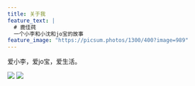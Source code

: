 ```yaml
---
title: 关于我
feature_text: |
  # 鹿佳莼 
  一个小李和小沈和jo宝的故事
feature_image: "https://picsum.photos/1300/400?image=989"
---
```



爱小李，爱jo宝，爱生活。

![][image-1]
![][image-2]

[image-1]:	assets/img/portfolio.jpeg
[image-2]:	assets/img/index.jpg
